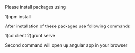 Please install packages using 

1)npm install 

After installation of these packages use following commands

1)cd client
2)grunt serve

Second command will open up angular app in your browser

 

 

 